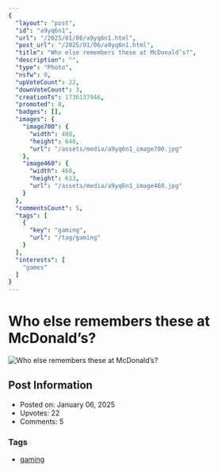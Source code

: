 ```yaml
---
{
  "layout": "post",
  "id": "a9yq6n1",
  "url": "/2025/01/06/a9yq6n1.html",
  "post_url": "/2025/01/06/a9yq6n1.html",
  "title": "Who else remembers these at McDonald’s?",
  "description": "",
  "type": "Photo",
  "nsfw": 0,
  "upVoteCount": 22,
  "downVoteCount": 3,
  "creationTs": 1736137946,
  "promoted": 0,
  "badges": [],
  "images": {
    "image700": {
      "width": 480,
      "height": 640,
      "url": "/assets/media/a9yq6n1_image700.jpg"
    },
    "image460": {
      "width": 460,
      "height": 613,
      "url": "/assets/media/a9yq6n1_image460.jpg"
    }
  },
  "commentsCount": 5,
  "tags": [
    {
      "key": "gaming",
      "url": "/tag/gaming"
    }
  ],
  "interests": [
    "games"
  ]
}
---
```


# Who else remembers these at McDonald’s?

![Who else remembers these at McDonald’s?](/assets/media/a9yq6n1_image700.jpg)

## Post Information

- Posted on: January 06, 2025
- Upvotes: 22
- Comments: 5

### Tags

- [gaming](/tag/gaming)

